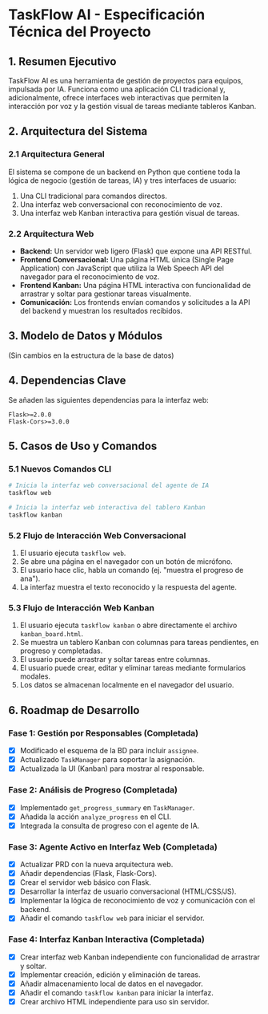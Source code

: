 # TaskFlow AI - Especificación Técnica del Proyecto

## 1. Resumen Ejecutivo

TaskFlow AI es una herramienta de gestión de proyectos para equipos, impulsada por IA. Funciona como una aplicación CLI tradicional y, adicionalmente, ofrece interfaces web interactivas que permiten la interacción por voz y la gestión visual de tareas mediante tableros Kanban.

## 2. Arquitectura del Sistema

### 2.1 Arquitectura General
El sistema se compone de un backend en Python que contiene toda la lógica de negocio (gestión de tareas, IA) y tres interfaces de usuario:
1.  Una CLI tradicional para comandos directos.
2.  Una interfaz web conversacional con reconocimiento de voz.
3.  Una interfaz web Kanban interactiva para gestión visual de tareas.

### 2.2 Arquitectura Web
- **Backend:** Un servidor web ligero (Flask) que expone una API RESTful.
- **Frontend Conversacional:** Una página HTML única (Single Page Application) con JavaScript que utiliza la Web Speech API del navegador para el reconocimiento de voz.
- **Frontend Kanban:** Una página HTML interactiva con funcionalidad de arrastrar y soltar para gestionar tareas visualmente.
- **Comunicación:** Los frontends envían comandos y solicitudes a la API del backend y muestran los resultados recibidos.

## 3. Modelo de Datos y Módulos

(Sin cambios en la estructura de la base de datos)

## 4. Dependencias Clave

Se añaden las siguientes dependencias para la interfaz web:
```
Flask>=2.0.0
Flask-Cors>=3.0.0
```

## 5. Casos de Uso y Comandos

### 5.1 Nuevos Comandos CLI
```bash
# Inicia la interfaz web conversacional del agente de IA
taskflow web

# Inicia la interfaz web interactiva del tablero Kanban
taskflow kanban
```

### 5.2 Flujo de Interacción Web Conversacional
1. El usuario ejecuta `taskflow web`.
2. Se abre una página en el navegador con un botón de micrófono.
3. El usuario hace clic, habla un comando (ej. "muestra el progreso de ana").
4. La interfaz muestra el texto reconocido y la respuesta del agente.

### 5.3 Flujo de Interacción Web Kanban
1. El usuario ejecuta `taskflow kanban` o abre directamente el archivo `kanban_board.html`.
2. Se muestra un tablero Kanban con columnas para tareas pendientes, en progreso y completadas.
3. El usuario puede arrastrar y soltar tareas entre columnas.
4. El usuario puede crear, editar y eliminar tareas mediante formularios modales.
5. Los datos se almacenan localmente en el navegador del usuario.

## 6. Roadmap de Desarrollo

### Fase 1: Gestión por Responsables (Completada)
- [x] Modificado el esquema de la BD para incluir `assignee`.
- [x] Actualizado `TaskManager` para soportar la asignación.
- [x] Actualizada la UI (Kanban) para mostrar al responsable.

### Fase 2: Análisis de Progreso (Completada)
- [x] Implementado `get_progress_summary` en `TaskManager`.
- [x] Añadida la acción `analyze_progress` en el CLI.
- [x] Integrada la consulta de progreso con el agente de IA.

### Fase 3: Agente Activo en Interfaz Web (Completada)
- [x] Actualizar PRD con la nueva arquitectura web.
- [x] Añadir dependencias (Flask, Flask-Cors).
- [x] Crear el servidor web básico con Flask.
- [x] Desarrollar la interfaz de usuario conversacional (HTML/CSS/JS).
- [x] Implementar la lógica de reconocimiento de voz y comunicación con el backend.
- [x] Añadir el comando `taskflow web` para iniciar el servidor.

### Fase 4: Interfaz Kanban Interactiva (Completada)
- [x] Crear interfaz web Kanban independiente con funcionalidad de arrastrar y soltar.
- [x] Implementar creación, edición y eliminación de tareas.
- [x] Añadir almacenamiento local de datos en el navegador.
- [x] Añadir el comando `taskflow kanban` para iniciar la interfaz.
- [x] Crear archivo HTML independiente para uso sin servidor.
